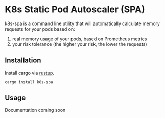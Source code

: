 # K8s Static Pod Autoscaler (SPA)

k8s-spa is a command line utility that will automatically calculate memory requests for your pods based on:

1. real memory usage of your pods, based on Prometheus metrics
2. your risk tolerance (the higher your risk, the lower the requests)

## Installation

Install cargo via [rustup](https://rustup.rs/).

```
cargo install k8s-spa
```

## Usage

Documentation coming soon
